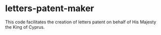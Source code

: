 # letters-patent-maker

This code facilitates the creation of letters patent on behalf of His Majesty the King of Cyprus.
